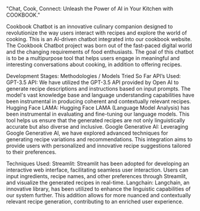 
"Chat, Cook, Connect: Unleash the Power of AI in Your Kitchen with COOKBOOK."

Cookbook Chatbot is an innovative culinary companion designed to revolutionize the way users interact with recipes and explore the world of cooking. This is an AI-driven chatbot integrated into our cookbook website.
The Cookbook Chatbot project was born out of the fast-paced digital world and the changing requirements of food enthusiasts. The goal of this chatbot is to be a multipurpose tool that helps users engage in meaningful and interesting conversations about cooking, in addition to offering recipes. 

Development Stages:
Methodologies / Models Tried So Far
API’s Used:
GPT-3.5 API: We have utilized the GPT-3.5 API provided by Open AI to generate recipe descriptions and instructions based on input prompts. The model's vast knowledge base and language understanding capabilities have been instrumental in producing coherent and contextually relevant recipes.
Hugging Face LAMA: Hugging Face LAMA (Language Model Analysis) has been instrumental in evaluating and fine-tuning our language models. This tool helps us ensure that the generated recipes are not only linguistically accurate but also diverse and inclusive.
Google Generative AI: Leveraging Google Generative AI, we have explored advanced techniques for generating recipe variations and recommendations. This integration aims to provide users with personalized and innovative recipe suggestions tailored to their preferences.

Techniques Used:
Streamlit: Streamlit has been adopted for developing an interactive web interface, facilitating seamless user interaction. Users can input ingredients, recipe names, and other preferences through Streamlit, and visualize the generated recipes in real-time.
Langchain: Langchain, an innovative library, has been utilized to enhance the linguistic capabilities of our system further. This addition allows for more nuanced and contextually relevant recipe generation, contributing to an enriched user experience.
